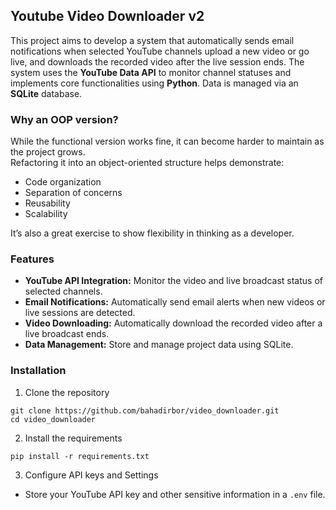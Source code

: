 ## Youtube Video Downloader v2

This project aims to develop a system that automatically sends email notifications when selected YouTube channels upload a new video or go live, and downloads the recorded video after the live session ends. The system uses the **YouTube Data API** to monitor channel statuses and implements core functionalities using **Python**. Data is managed via an **SQLite** database.

### Why an OOP version?

While the functional version works fine, it can become harder to maintain as the project grows.  
Refactoring it into an object-oriented structure helps demonstrate:

- Code organization
- Separation of concerns
- Reusability
- Scalability

It’s also a great exercise to show flexibility in thinking as a developer.

### Features

* **YouTube API Integration:** Monitor the video and live broadcast status of selected channels.
* **Email Notifications:** Automatically send email alerts when new videos or live sessions are detected.
* **Video Downloading:** Automatically download the recorded video after a live broadcast ends.
* **Data Management:** Store and manage project data using SQLite.

### Installation
1. Clone the repository
```
git clone https://github.com/bahadirbor/video_downloader.git
cd video_downloader
```

2. Install the requirements
```
pip install -r requirements.txt
```

3. Configure API keys and Settings
* Store your YouTube API key and other sensitive information in a ```.env``` file.


